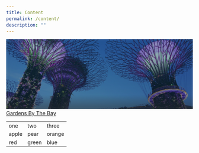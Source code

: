 ```yaml
---
title: Content
permalink: /content/
description: ""
---
```

![](/images/hero-banner.png)
[Gardens By The Bay](https://www.youtube.com/watch?v=vNFly4xvAXo)


<table>
		<tr>
			<td>one</td>
			<td>two</td>
			<td>three</td>
		</tr>	
			<tr>
			<td>apple</td>
			<td>pear</td>
			<td>orange</td>
		</tr>	
			<tr>
			<td>red</td>
			<td>green</td>
			<td>blue</td>
		</tr>	
</table>